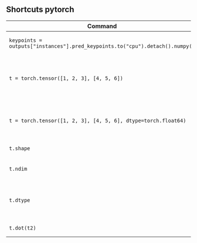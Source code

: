 ## Shortcuts pytorch
| Command | Description |
| --- | --- |
| `keypoints = outputs["instances"].pred_keypoints.to("cpu").detach().numpy()` | pytorch tensor to numpy |
| `t = torch.tensor([1, 2, 3], [4, 5, 6])` | pytorch create a tensor (defualt type will be float32)|
| `t = torch.tensor([1, 2, 3], [4, 5, 6], dtype=torch.float64)` | pytorch create a tensor (specify type)|
| `t.shape` | pytorch tensor sahpe |
| `t.ndim` | pytorch tensor n dimention |
| `t.dtype` | pytorch tensor data types inside (e.g torch.float32) |
| `t.dot(t2)` | pytorch dot product |
